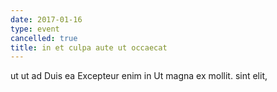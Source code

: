 ```yaml
---
date: 2017-01-16
type: event
cancelled: true
title: in et culpa aute ut occaecat
---
```

ut ut ad Duis ea Excepteur enim in Ut magna ex mollit. sint elit,